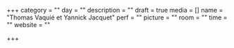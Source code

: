 +++
category = ""
day = ""
description = ""
draft = true
media = []
name = "Thomas Vaquié et Yannick Jacquet"
perf = ""
picture = ""
room = ""
time = ""
website = ""

+++
